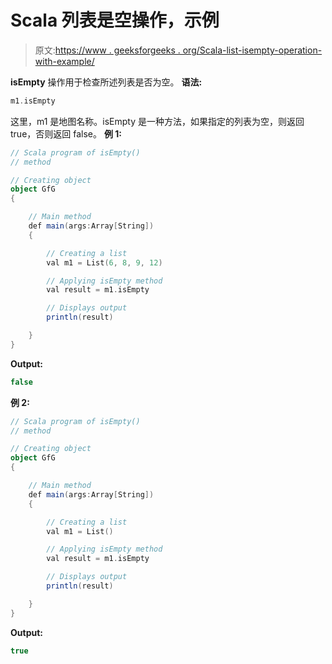 # Scala 列表是空操作，示例

> 原文:[https://www . geeksforgeeks . org/Scala-list-isempty-operation-with-example/](https://www.geeksforgeeks.org/scala-list-isempty-operation-with-example/)

**isEmpty** 操作用于检查所述列表是否为空。
**语法:**

```scala
m1.isEmpty
```

这里，m1 是地图名称。isEmpty 是一种方法，如果指定的列表为空，则返回 true，否则返回 false。
**例 1:**

```scala
// Scala program of isEmpty()
// method

// Creating object
object GfG
{ 

    // Main method
    def main(args:Array[String])
    {

        // Creating a list
        val m1 = List(6, 8, 9, 12)

        // Applying isEmpty method
        val result = m1.isEmpty

        // Displays output
        println(result)

    }
}
```

**Output:**

```scala
false

```

**例 2:**

```scala
// Scala program of isEmpty()
// method

// Creating object
object GfG
{ 

    // Main method
    def main(args:Array[String])
    {

        // Creating a list
        val m1 = List()

        // Applying isEmpty method
        val result = m1.isEmpty

        // Displays output
        println(result)

    }
}
```

**Output:**

```scala
true

```